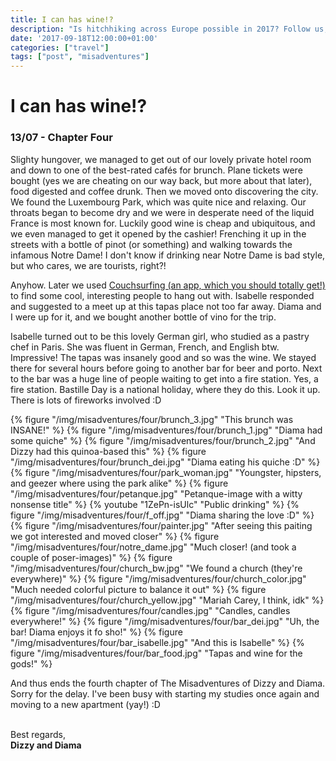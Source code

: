 ```yaml
---
title: I can has wine!?
description: "Is hitchhiking across Europe possible in 2017? Follow us, and find out!"
date: '2017-09-18T12:00:00+01:00'
categories: ["travel"]
tags: ["post", "misadventures"]
---
```

# I can has wine!?
### 13/07 - Chapter Four
Slighty hungover, we managed to get out of our lovely private hotel room and down to one of the best-rated cafés for brunch. Plane tickets were bought (yes we are cheating on our way back, but more about that later), food digested and coffee drunk. Then we moved onto discovering the city. We found the Luxembourg Park, which was quite nice and relaxing. 
Our throats began to become dry and we were in desperate need of the liquid France is most known for. Luckily good wine is cheap and ubiquitous, and we even managed to get it opened by the cashier! 
Frenching it up in the streets with a bottle of pinot (or something) and walking towards the infamous Notre Dame! I don't know if drinking near Notre Dame is bad style, but who cares, we are tourists, right?! 

Anyhow. Later we used [Couchsurfing (an app, which you should totally get!)](https://www.couchsurfing.com/) to find some cool, interesting people to hang out with. Isabelle responded and suggested to a meet up at this tapas place not too far away. Diama and I were up for it, and we bought another bottle of vino for the trip.

Isabelle turned out to be this lovely German girl, who studied as a pastry chef in Paris. She was fluent in German, French, and English btw. Impressive! The tapas was insanely good and so was the wine. We stayed there for several hours before going to another bar for beer and porto. Next to the bar was a huge line of people waiting to get into a fire station. Yes, a fire station. Bastille Day is a national holiday, where they do this. Look it up. There is lots of fireworks involved :D


{% figure "/img/misadventures/four/brunch_3.jpg" "This brunch was INSANE!" %}
{% figure "/img/misadventures/four/brunch_1.jpg" "Diama had some quiche" %}
{% figure "/img/misadventures/four/brunch_2.jpg" "And Dizzy had this quinoa-based this" %}
{% figure "/img/misadventures/four/brunch_dei.jpg" "Diama eating his quiche :D" %}
{% figure "/img/misadventures/four/park_woman.jpg" "Youngster, hipsters, and geezer where using the park alike" %}
{% figure "/img/misadventures/four/petanque.jpg" "Petanque-image with a witty nonsense title" %}
{% youtube "1ZePn-isUlc" "Public drinking" %}
{% figure "/img/misadventures/four/f_off.jpg" "Diama sharing the love :D"  %}
{% figure "/img/misadventures/four/painter.jpg" "After seeing this paiting we got interested and moved closer"  %}
{% figure "/img/misadventures/four/notre_dame.jpg" "Much closer! (and took a couple of poser-images)"  %}
{% figure "/img/misadventures/four/church_bw.jpg" "We found a church (they're everywhere)"  %}
{% figure "/img/misadventures/four/church_color.jpg" "Much needed colorful picture to balance it out"  %}
{% figure "/img/misadventures/four/church_yellow.jpg" "Mariah Carey, I think, idk"  %}
{% figure "/img/misadventures/four/candles.jpg" "Candles, candles everywhere!"  %}
{% figure "/img/misadventures/four/bar_dei.jpg" "Uh, the bar! Diama enjoys it fo sho!"  %}
{% figure "/img/misadventures/four/bar_isabelle.jpg" "And this is Isabelle"  %}
{% figure "/img/misadventures/four/bar_food.jpg" "Tapas and wine for the gods!"  %}

And thus ends the fourth chapter of The Misadventures of Dizzy and Diama. Sorry for the delay. I've been busy with starting my studies once again and moving to a new apartment (yay!) :D
<br /><br />

Best regards,<br />**Dizzy and Diama**


